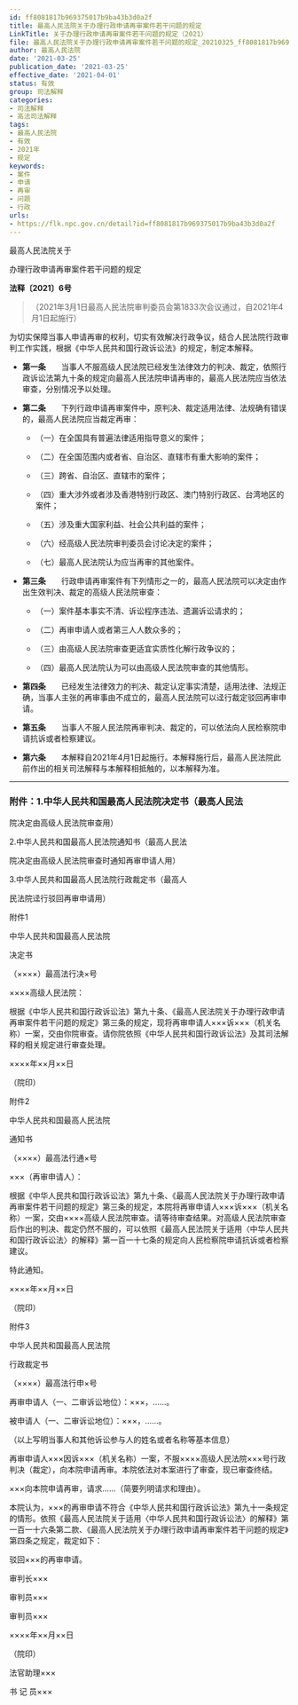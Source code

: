 ```yaml
---
id: ff8081817b969375017b9ba43b3d0a2f
title: 最高人民法院关于办理行政申请再审案件若干问题的规定
LinkTitle: 关于办理行政申请再审案件若干问题的规定（2021）
file: 最高人民法院关于办理行政申请再审案件若干问题的规定_20210325_ff8081817b969375017b9ba43b3d0a2f.docx
author: 最高人民法院
date: '2021-03-25'
publication_date: '2021-03-25'
effective_date: '2021-04-01'
status: 有效
group: 司法解释
categories:
- 司法解释
- 高法司法解释
tags:
- 最高人民法院
- 有效
- 2021年
- 规定
keywords:
- 案件
- 申请
- 再审
- 问题
- 行政
urls:
- https://flk.npc.gov.cn/detail?id=ff8081817b969375017b9ba43b3d0a2f
---
```


最高人民法院关于

办理行政申请再审案件若干问题的规定

**法释〔2021〕6号**

> （2021年3月1日最高人民法院审判委员会第1833次会议通过，自2021年4月1日起施行）

为切实保障当事人申请再审的权利，切实有效解决行政争议，结合人民法院行政审判工作实践，根据《中华人民共和国行政诉讼法》的规定，制定本解释。

- **第一条**　　当事人不服高级人民法院已经发生法律效力的判决、裁定，依照行政诉讼法第九十条的规定向最高人民法院申请再审的，最高人民法院应当依法审查，分别情况予以处理。

- **第二条**　　下列行政申请再审案件中，原判决、裁定适用法律、法规确有错误的，最高人民法院应当裁定再审：

  - （一）在全国具有普遍法律适用指导意义的案件；

  - （二）在全国范围内或者省、自治区、直辖市有重大影响的案件；

  - （三）跨省、自治区、直辖市的案件；

  - （四）重大涉外或者涉及香港特别行政区、澳门特别行政区、台湾地区的案件；

  - （五）涉及重大国家利益、社会公共利益的案件；

  - （六）经高级人民法院审判委员会讨论决定的案件；

  - （七）最高人民法院认为应当再审的其他案件。

- **第三条**　　行政申请再审案件有下列情形之一的，最高人民法院可以决定由作出生效判决、裁定的高级人民法院审查：

  - （一）案件基本事实不清、诉讼程序违法、遗漏诉讼请求的；

  - （二）再审申请人或者第三人人数众多的；

  - （三）由高级人民法院审查更适宜实质性化解行政争议的；

  - （四）最高人民法院认为可以由高级人民法院审查的其他情形。

- **第四条**　　已经发生法律效力的判决、裁定认定事实清楚，适用法律、法规正确，当事人主张的再审事由不成立的，最高人民法院可以迳行裁定驳回再审申请。

- **第五条**　　当事人不服人民法院再审判决、裁定的，可以依法向人民检察院申请抗诉或者检察建议。

- **第六条**　　本解释自2021年4月1日起施行。本解释施行后，最高人民法院此前作出的相关司法解释与本解释相抵触的，以本解释为准。

---

### 附件：1.中华人民共和国最高人民法院决定书（最高人民法

  院决定由高级人民法院审查用）

  2.中华人民共和国最高人民法院通知书（最高人民法

  院决定由高级人民法院审查时通知再审申请人用）

  3.中华人民共和国最高人民法院行政裁定书（最高人

  民法院迳行驳回再审申请用）

  附件1

  中华人民共和国最高人民法院

  决定书

  （××××）最高法行决×号

  ××××高级人民法院：

  根据《中华人民共和国行政诉讼法》第九十条、《最高人民法院关于办理行政申请再审案件若干问题的规定》第三条的规定，现将再审申请人×××诉×××（机关名称）一案，交由你院审查。请你院依照《中华人民共和国行政诉讼法》及其司法解释的相关规定进行审查处理。

  ××××年××月××日

  （院印）

  附件2

  中华人民共和国最高人民法院

  通知书

  （××××）最高法行通×号

  ×××（再审申请人）：

  根据《中华人民共和国行政诉讼法》第九十条、《最高人民法院关于办理行政申请再审案件若干问题的规定》第三条的规定，本院将再审申请人×××诉×××（机关名称）一案，交由××××高级人民法院审查。请等待审查结果。对高级人民法院审查后作出的判决、裁定仍然不服的，可以依照《最高人民法院关于适用〈中华人民共和国行政诉讼法〉的解释》第一百一十七条的规定向人民检察院申请抗诉或者检察建议。

  特此通知。

  ××××年××月××日

  （院印）

  附件3

  中华人民共和国最高人民法院

  行政裁定书

  （××××）最高法行申×号

  再审申请人（一、二审诉讼地位）：×××，……。

  被申请人（一、二审诉讼地位）：×××，……。

  （以上写明当事人和其他诉讼参与人的姓名或者名称等基本信息）

  再审申请人×××因诉×××（机关名称）一案，不服××××高级人民法院×××号行政判决（裁定），向本院申请再审。本院依法对本案进行了审查，现已审查终结。

  ×××向本院申请再审，请求……（简要列明请求和理由）。

  本院认为，×××的再审申请不符合《中华人民共和国行政诉讼法》第九十一条规定的情形。依照《最高人民法院关于适用〈中华人民共和国行政诉讼法〉的解释》第一百一十六条第二款、《最高人民法院关于办理行政申请再审案件若干问题的规定》第四条之规定，裁定如下：

  驳回×××的再审申请。

  审判长×××

  审判员×××

  审判员×××

  ××××年××月××日

  （院印）

  法官助理×××

  书 记 员×××
